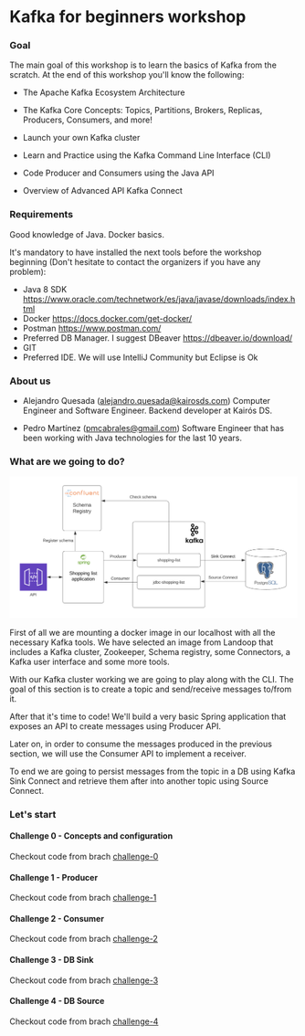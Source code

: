 # Kafka for beginners workshop

### Goal

The main goal of this workshop is to learn the basics of Kafka from the scratch. At the end of this workshop you'll know the following:

* The  Apache Kafka Ecosystem Architecture

* The Kafka Core Concepts: Topics, Partitions, Brokers, Replicas, Producers, Consumers, and more!

* Launch your own Kafka cluster

* Learn and Practice using the Kafka Command Line Interface (CLI)

* Code Producer and Consumers using the Java API 

* Overview of Advanced API Kafka Connect

### Requirements

Good knowledge of Java. Docker basics.

It's mandatory to have installed the next tools before the workshop beginning (Don't hesitate to contact the organizers if you have any problem):

* Java 8 SDK https://www.oracle.com/technetwork/es/java/javase/downloads/index.html
* Docker https://docs.docker.com/get-docker/
* Postman https://www.postman.com/
* Preferred DB Manager. I suggest DBeaver https://dbeaver.io/download/
* GIT
* Preferred IDE. We will use IntelliJ Community but Eclipse is Ok

### About us

* Alejandro Quesada (alejandro.quesada@kairosds.com) Computer Engineer and Software Engineer. Backend developer at Kairós DS.

* Pedro Martínez (pmcabrales@gmail.com) Software Engineer that has been working with Java technologies for the last 10 years.

### What are we going to do?

![workshop_structure](workshop_str.png?raw=true "Workshop Structure") 

First of all we are mounting a docker image in our localhost with all the necessary Kafka tools. We have selected an image from Landoop that includes a Kafka cluster, Zookeeper, Schema registry, some Connectors, a Kafka user interface and some more tools.

With our Kafka cluster working we are going to play along with the CLI. The goal of this section is to create a topic and send/receive messages to/from it.

After that it's time to code! We'll build a very basic Spring application that exposes an API to create messages using Producer API.

Later on, in order to consume the messages produced in the previous section, we will use the Consumer API to implement a receiver.

To end we are going to persist messages from the topic in a DB using Kafka Sink Connect and retrieve them after into another topic using Source Connect.


### Let's start
#### Challenge 0 - Concepts and configuration

Checkout code from brach [challenge-0](https://github.com/pmcabrales/kafka-workshop/blob/challenge-0/README.md)

#### Challenge 1 - Producer

Checkout code from brach [challenge-1](https://github.com/pmcabrales/kafka-workshop/blob/challenge-1/README.md)

#### Challenge 2 - Consumer

Checkout code from brach [challenge-2](https://github.com/pmcabrales/kafka-workshop/blob/challenge-2/README.md)

#### Challenge 3 - DB Sink

Checkout code from brach [challenge-3](https://github.com/pmcabrales/kafka-workshop/blob/challenge-3/README.md)

#### Challenge 4 - DB Source

Checkout code from brach [challenge-4](https://github.com/pmcabrales/kafka-workshop/blob/challenge-4/README.md)
